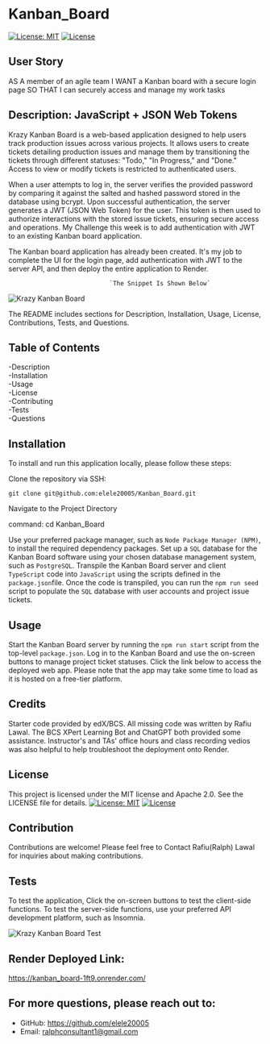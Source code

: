 # Kanban_Board
[![License: MIT](https://img.shields.io/badge/License-MIT-yellow.svg)](https://opensource.org/licenses/MIT) 
[![License](https://img.shields.io/badge/License-Apache_2.0-blue.svg)](https://opensource.org/licenses/Apache-2.0) 

## User Story

AS A member of an agile team
I WANT a Kanban board with a secure login page
SO THAT I can securely access and manage my work tasks

## Description: JavaScript + JSON Web Tokens
Krazy Kanban Board is a web-based application designed to help users track production issues across various projects. It allows users to create tickets detailing production issues and manage them by transitioning the tickets through different statuses: "Todo," "In Progress," and "Done." Access to view or modify tickets is restricted to authenticated users.

When a user attempts to log in, the server verifies the provided password by comparing it against the salted and hashed password stored in the database using bcrypt. Upon successful authentication, the server generates a JWT (JSON Web Token) for the user. This token is then used to authorize interactions with the stored issue tickets, ensuring secure access and operations.
My Challenge this week is to add authentication with JWT to an existing Kanban board application.    

The Kanban board application has already been created. It's my job to complete the UI for the login page, add authentication with JWT to the server API, and then deploy the entire application to Render.

                                `The Snippet Is Shown Below`
![Krazy Kanban Board](https://github.com/user-attachments/assets/4145837c-9982-4fcb-85ea-1404cfa3f086)



The README includes sections for Description, Installation, Usage, License, Contributions, Tests, and Questions.   


## Table of Contents

-Description     
-Installation      
-Usage        
-License      
-Contributing       
-Tests         
-Questions

## Installation
To install and run this application locally, please follow these steps:

Clone the repository via SSH:

`git clone git@github.com:elele20005/Kanban_Board.git`
       
   Navigate to the Project Directory


 command: cd Kanban_Board

Use your preferred package manager, such as `Node Package Manager (NPM)`, to install the required dependency packages. Set up a `SQL` database for the Kanban Board software using your chosen database management system, such as `PostgreSQL`. Transpile the Kanban Board server and client `TypeScript` code into `JavaScript` using the scripts defined in the `package.json`file. Once the code is transpiled, you can run the `npm run seed` script to populate the `SQL` database with user accounts and project issue tickets.
 

## Usage
Start the Kanban Board server by running the `npm run start` script from the top-level `package.json`. Log in to the Kanban Board and use the on-screen buttons to manage project ticket statuses. Click the link below to access the deployed web app. Please note that the app may take some time to load as it is hosted on a free-tier platform.   

## Credits
Starter code provided by edX/BCS. All missing code was written by Rafiu Lawal. The BCS XPert Learning Bot and ChatGPT both provided some assistance. Instructor's and TAs' office hours and class recording vedios was also helpful to help troubleshoot the deployment onto Render.

## License
This project is licensed under the MIT license and Apache 2.0. See the LICENSE file for details.
[![License: MIT](https://img.shields.io/badge/License-MIT-yellow.svg)](https://opensource.org/licenses/MIT)
[![License](https://img.shields.io/badge/License-Apache_2.0-blue.svg)](https://opensource.org/licenses/Apache-2.0)

## Contribution
Contributions are welcome! Please feel free to Contact Rafiu(Ralph) Lawal for inquiries about making contributions.


## Tests
To test the application, Click the on-screen buttons to test the client-side functions. To test the server-side functions, use your preferred API development platform, such as Insomnia.

![Krazy Kanban Board  Test](https://github.com/user-attachments/assets/005b6d9f-8891-4c10-b446-be37eaeae545)


## Render Deployed Link: 
https://kanban_board-1ft9.onrender.com/

## For more questions, please reach out to:
 
- GitHub: https://github.com/elele20005
- Email: ralphconsultant1@gmail.com 

